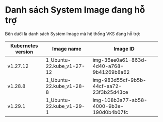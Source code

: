 # Danh sách System Image đang hỗ trợ

Bên dưới là danh sách System Image mà hệ thống VKS đang hỗ trợ:

| Kubernetes version | Image name | Image ID |
| --- | --- | --- |
| v1.27.12 | 1_Ubuntu-22.kube_v1-27-12 | img-36ee0a61-863d-4d40-a768-9b41269b8a62 |
| v1.28.8 | 1_Ubuntu-22.kube_v1-28-8 | img-983d55cf-9b5b-44cf-aa72-23f3b25d43ce |
| v1.29.1 | 1_Ubuntu-22.kube_v1-29-1 | img-108b3a77-ab58-4000-9b3e-190d0b4b07fc |
